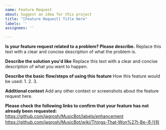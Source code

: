 ```yaml
---
name: Feature Request
about: Suggest an idea for this project
title: "[Feature Request] Title Here"
labels: ''
assignees: ''

---
```


**Is your feature request related to a problem? Please describe.**
Replace this text with a clear and concise description of what the problem is.

**Describe the solution you'd like**
Replace this text with a clear and concise description of what you want to happen.

**Describe the basic flow/steps of using this feature**
How this feature would be used:
1. 
2. 
3. 

**Additional context**
Add any other context or screenshots about the feature request here.

**Please check the following links to confirm that your feature has not already been requested:**
https://github.com/jagrosh/MusicBot/labels/enhancement
https://github.com/jagrosh/MusicBot/wiki/Things-That-Won%27t-Be-추가됨
